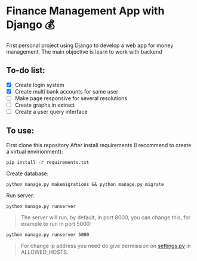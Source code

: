 # Finance Management App with Django 💰

First personal project using Django to develop a web app for money management.
The main objective is learn to work with backend

## To-do list:
  - [x] Create login system
  - [x] Create multi bank accounts for same user
  - [ ] Make page responsive for several resolutions
  - [ ] Create graphs in extract
  - [ ] Create a user query interface

## To use:

First clone this repository
After install requirements (I recommend to create a virtual envirionment):

    pip install -r requirements.txt

Create database:

    python manage.py makemigrations && python manage.py migrate
    
Run server:

    python manage.py runserver
    
> The server will run, by default, in port 8000, you can change this, for example to run in port 5000:

    python manage.py runserver 5000
    
    
> For change ip address you need do give permission on [settings.py](finances/settings.py) in ALLOWED_HOSTS.


  
    

    

